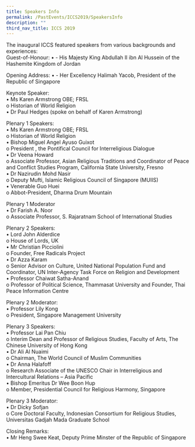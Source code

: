 ```yaml
---
title: Speakers Info
permalink: /PastEvents/ICCS2019/SpeakersInfo
description: ""
third_nav_title: ICCS 2019
---
```

The inaugural ICCS featured speakers from various backgrounds and experiences:  
Guest-of-Honour:
•	- His Majesty King Abdullah II ibn Al Hussein of the Hashemite Kingdom of Jordan

Opening Address:
•	- Her Excellency Halimah Yacob, President of the Republic of Singapore

Keynote Speaker:  
•	Ms Karen Armstrong OBE; FRSL  
o	Historian of World Religion  
•	Dr Paul Hedges (spoke on behalf of Karen Armstrong)

Plenary 1 Speakers:  
•	Ms Karen Armstrong OBE; FRSL  
o	Historian of World Religion  
•	Bishop Miguel Angel Ayuso Guixot  
o	President , the Pontifical Council for Interreligious Dialogue  
•	Dr Veena Howard  
o	Associate Professor, Asian Religious Traditions and Coordinator of Peace and Conflict Studies Program, California State University, Fresno  
•	Dr Nazirudin Mohd Nasir  
o	Deputy Mufti, Islamic Religious Council of Singapore (MUIIS)  
•	Venerable Guo Huei  
o	Abbot-President, Dharma Drum Mountain

Plenary 1 Moderator  
•	Dr Farish A. Noor  
o	Associate Professor, S. Rajaratnam School of International Studies

Plenary 2 Speakers:  
•	Lord John Alderdice  
o	House of Lords, UK  
•	Mr Christian Picciolini  
o	Founder, Free Radicals Project  
•	Dr Azza Karam  
o	Senior Advisor on Culture, United National Population Fund and Coordinator, UN Inter-Agency Task Force on Religion and Development  
•	Professor Chaiwat Satha-Anand  
o	Professor of Political Science, Thammasat University and Founder, Thai Peace Information Centre

Plenary 2 Moderator:  
•	Professor Lily Kong  
o	President, Singapore Management University

Plenary 3 Speakers:  
•	Professor Lai Pan Chiu  
o	Interim Dean and Professor of Religious Studies, Faculty of Arts, The Chinese University of Hong Kong  
•	Dr Ali Al Nuaimi  
o	Chairman, The World Council of Muslim Communities  
•	Dr Anna Halafoff  
o	Research Associate of the UNESCO Chair in Interreligious and Intercultural Relations – Asia Pacific  
•	Bishop Emeritus Dr Wee Boon Hup  
o	Member, Presidential Council for Religious Harmony, Singapore

Plenary 3 Moderator:  
•	Dr Dicky Sofjan  
o	Core Doctoral Faculty, Indonesian Consortium for Religious Studies, Universitas Gadjah Mada Graduate School

Closing Remarks:  
•	Mr Heng Swee Keat, Deputy Prime Minster of the Republic of Singapore